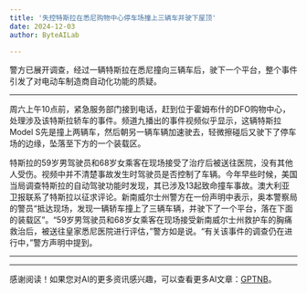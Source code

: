 ```yaml
---
title: '失控特斯拉在悉尼购物中心停车场撞上三辆车并驶下屋顶'
date: 2024-12-03
author: ByteAILab

---
```


警方已展开调查，经过一辆特斯拉在悉尼撞向三辆车后，驶下一个平台，整个事件引发了对电动车制造商自动化功能的质疑。

---
周六上午10点前，紧急服务部门接到电话，赶到位于霍姆布什的DFO购物中心，处理涉及该特斯拉轿车的事件。频道九播出的事件视频似乎显示，这辆特斯拉Model S先是撞上两辆车，然后朝另一辆车辆加速驶去，轻微擦碰后又驶下了停车场的边缘，坠落至下方的一个装载区。

特斯拉的59岁男驾驶员和68岁女乘客在现场接受了治疗后被送往医院，没有其他人受伤。视频中并不清楚事故发生时驾驶员是否控制了车辆。今年早些时候，美国当局调查特斯拉的自动驾驶功能时发现，其已涉及13起致命撞车事故。澳大利亚卫报联系了特斯拉以征求评论。新南威尔士州警方在一份声明中表示，奥本警察局的警员“抵达现场，发现一辆轿车撞上了三辆车辆，并驶下了一个平台，落在下面的装载区”。“59岁男驾驶员和68岁女乘客在现场接受新南威尔士州救护车的胸痛救治后，被送往皇家悉尼医院进行评估，”警方如是说。“有关该事件的调查仍在进行中，”警方声明中提到。

---
---
感谢阅读！如果您对AI的更多资讯感兴趣，可以查看更多AI文章：[GPTNB](https://gptnb.com)。